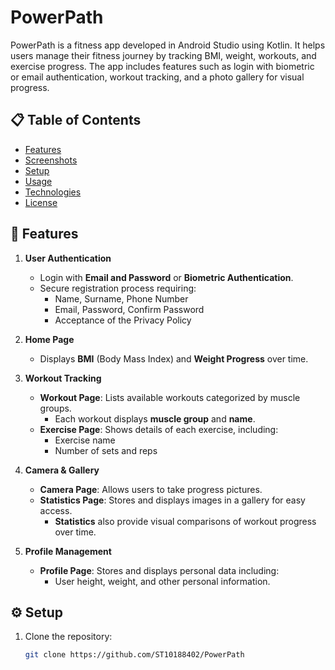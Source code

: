 # PowerPath

PowerPath is a fitness app developed in Android Studio using Kotlin. It helps users manage their fitness journey by tracking BMI, weight, workouts, and exercise progress. The app includes features such as login with biometric or email authentication, workout tracking, and a photo gallery for visual progress.

## 📋 Table of Contents

- [Features](#features)
- [Screenshots](#screenshots)
- [Setup](#setup)
- [Usage](#usage)
- [Technologies](#technologies)
- [License](#license)

## 🌟 Features

1. **User Authentication**
   - Login with **Email and Password** or **Biometric Authentication**.
   - Secure registration process requiring:
     - Name, Surname, Phone Number
     - Email, Password, Confirm Password
     - Acceptance of the Privacy Policy

2. **Home Page**
   - Displays **BMI** (Body Mass Index) and **Weight Progress** over time.

3. **Workout Tracking**
   - **Workout Page**: Lists available workouts categorized by muscle groups.
     - Each workout displays **muscle group** and **name**.
   - **Exercise Page**: Shows details of each exercise, including:
     - Exercise name
     - Number of sets and reps

4. **Camera & Gallery**
   - **Camera Page**: Allows users to take progress pictures.
   - **Statistics Page**: Stores and displays images in a gallery for easy access.
     - **Statistics** also provide visual comparisons of workout progress over time.

5. **Profile Management**
   - **Profile Page**: Stores and displays personal data including:
     - User height, weight, and other personal information.

## ⚙️ Setup

1. Clone the repository:
   ```bash
   git clone https://github.com/ST10188402/PowerPath
